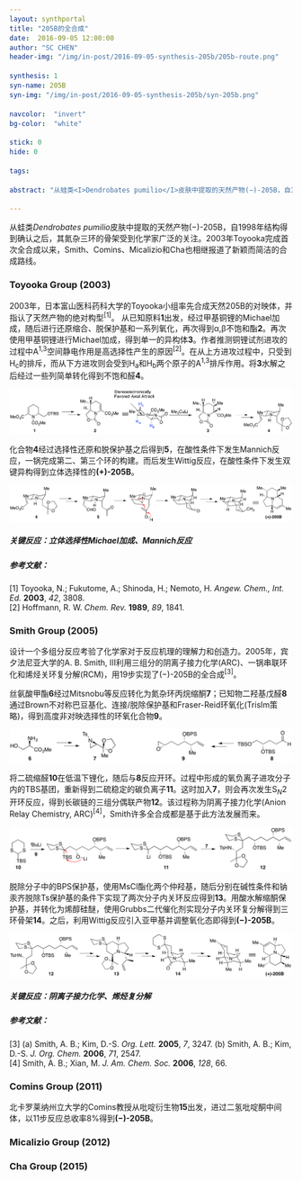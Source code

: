 ```yaml
---
layout: synthportal
title: "205B的全合成"
date:  2016-09-05 12:00:00
author: "SC CHEN"
header-img: "/img/in-post/2016-09-05-synthesis-205b/205b-route.png"

synthesis: 1
syn-name: 205B
syn-img: "/img/in-post/2016-09-05-synthesis-205b/syn-205b.png"

navcolor:  "invert"
bg-color:  "white"

stick: 0
hide: 0

tags: 

abstract: "从蛙类<I>Dendrobates pumilio</I>皮肤中提取的天然产物(−)-205B，自1998年结构得到确认之后，其氮杂三环的骨架受到化学家广泛的关注。2003年Toyooka完成首次全合成以来，Smith、Comins、Micalizio和Cha也相继报道了新颖而简洁的合成路线。"

---
```


从蛙类<I>Dendrobates pumilio</I>皮肤中提取的天然产物(−)-205B，自1998年结构得到确认之后，其氮杂三环的骨架受到化学家广泛的关注。2003年Toyooka完成首次全合成以来，Smith、Comins、Micalizio和Cha也相继报道了新颖而简洁的合成路线。

### Toyooka Group (2003)

2003年，日本富山医科药科大学的Toyooka小组率先合成天然205B的对映体，并指认了天然产物的绝对构型<sup>[1]</sup>。 从已知原料<strong>1</strong>出发，经过甲基铜锂的Michael加成，随后进行还原缩合、脱保护基和一系列氧化，再次得到α,β不饱和酯<strong>2</strong>。再次使用甲基铜锂进行Michael加成，得到单一的异构体<strong>3</strong>。作者推测铜锂试剂进攻的过程中A<sup>1,3</sup>空间静电作用是高选择性产生的原因<sup>[2]</sup>。在从上方进攻过程中，只受到H<sub>c</sub>的排斥，而从下方进攻则会受到H<sub>a</sub>和H<sub>b</sub>两个原子的A<sup>1,3</sup>排斥作用。将<strong>3</strong>水解之后经过一些列简单转化得到不饱和醛<strong>4</strong>。

![205b](/img/in-post/2016-09-05-synthesis-205b/1.png)

化合物<strong>4</strong>经过选择性还原和脱保护基之后得到<strong>5</strong>，在酸性条件下发生Mannich反应，一锅完成第二、第三个环的构建。而后发生Wittig反应，在酸性条件下发生双键异构得到立体选择性的<strong>(+)-205B</strong>。

![205b](/img/in-post/2016-09-05-synthesis-205b/2.png)

##### 关键反应：立体选择性Michael加成、Mannich反应

##### 参考文献：

[1] Toyooka, N.; Fukutome, A.; Shinoda, H.; Nemoto, H. <i> Angew. Chem., Int. Ed.</i> <strong>2003</strong>, <i>42</i>, 3808.<br/>
[2] Hoffmann, R. W. <i>Chem. Rev.</i> <strong>1989</strong>, <i>89</i>, 1841.




### Smith Group (2005)

设计一个多组分反应考验了化学家对于反应机理的理解力和创造力。2005年，宾夕法尼亚大学的A. B. Smith, III利用三组分的阴离子接力化学(ARC)、一锅串联环化和烯烃关环复分解(RCM)，用19步实现了(−)-205B的全合成<sup>[3]</sup>。

丝氨酸甲酯<strong>6</strong>经过Mitsnobu等反应转化为氮杂环丙烷缩酮<strong>7</strong>；已知物二羟基戊醛<strong>8</strong>通过Brown不对称巴豆基化、连接/脱除保护基和Fraser-Reid环氧化(TrisIm策略)，得到高度非对映选择性的环氧化合物<strong>9</strong>。

![205b](/img/in-post/2016-09-05-synthesis-205b/3.png)

将二硫缩醛<strong>10</strong>在低温下锂化，随后与<strong>8</strong>反应开环。过程中形成的氧负离子进攻分子内的TBS基团，重新得到二硫稳定的碳负离子<strong>11</strong>。这时加入<strong>7</strong>，则会再次发生S<sub><i>N</i></sub>2开环反应，得到长碳链的三组分偶联产物<strong>12</strong>。该过程称为阴离子接力化学(Anion Relay Chemistry, ARC)<sup>[4]</sup>，Smith许多全合成都是基于此方法发展而来。

![205b](/img/in-post/2016-09-05-synthesis-205b/4.png)

脱除分子中的BPS保护基，使用MsCl酯化两个仲羟基，随后分别在碱性条件和钠汞齐脱除Ts保护基的条件下实现了两次分子内关环反应得到<strong>13</strong>。用酸水解缩酮保护基，并转化为烯醇硅醚，使用Grubbs二代催化剂实现分子内关环复分解得到三环骨架<strong>14</strong>。之后，利用Wittig反应引入亚甲基并调整氧化态即得到<strong>(−)-205B</strong>。

![205b](/img/in-post/2016-09-05-synthesis-205b/5.png)

##### 关键反应：阴离子接力化学、烯烃复分解

##### 参考文献：

[3] (a) Smith, A. B.; Kim, D.-S. <i>Org. Lett.</i> <strong>2005</strong>, <i>7</i>, 3247. (b) Smith, A. B.; Kim, D.-S. <i>J. Org. Chem.</i> <strong>2006</strong>, <i>71</i>, 2547.<br/>
[4] Smith, A. B.; Xian, M. <i>J. Am. Chem. Soc.</i> <strong>2006</strong>, <i>128</i>, 66.






### Comins Group (2011)

北卡罗莱纳州立大学的Comins教授从吡啶衍生物<strong>15</strong>出发，进过二氢吡啶酮中间体，以11步反应总收率8%得到<strong>(−)-205B</strong>。







### Micalizio Group (2012)







### Cha Group (2015)







